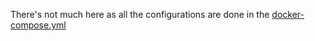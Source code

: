 There's not much here as all the configurations are done in the [docker-compose.yml](../docker-compose.yml)